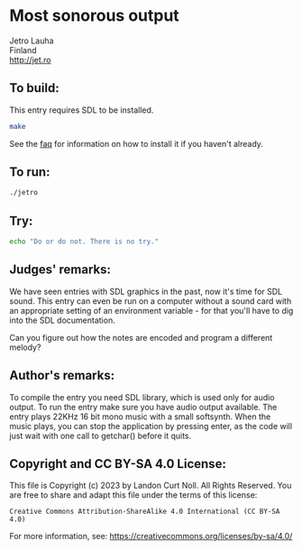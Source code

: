 # Most sonorous output

Jetro Lauha  
Finland  
<http://jet.ro>  

## To build:

This entry requires SDL to be installed.

```sh
make
```

See the [faq](/faq.md) for information on how to install it if you haven't
already.

## To run:

```sh
./jetro
```

## Try:

```sh
echo "Do or do not. There is no try."
```

## Judges' remarks:

We have seen entries with SDL graphics in the past, now it's time for SDL
sound. This entry can even be run on a computer without a sound card with an
appropriate setting of an environment variable - for that you'll have to dig
into the SDL documentation.

Can you figure out how the notes are encoded and program a different melody?

## Author's remarks:

To compile the entry you need SDL library, which is used only for audio
output. To run the entry make sure you have audio output available. The entry
plays 22KHz 16 bit mono music with a small softsynth. When the music plays,
you can stop the application by pressing enter, as the code will just wait
with one call to getchar() before it quits.

## Copyright and CC BY-SA 4.0 License:

This file is Copyright (c) 2023 by Landon Curt Noll.  All Rights Reserved.
You are free to share and adapt this file under the terms of this license:

    Creative Commons Attribution-ShareAlike 4.0 International (CC BY-SA 4.0)

For more information, see: https://creativecommons.org/licenses/by-sa/4.0/
